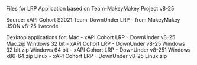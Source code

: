 Files for LRP Application based on Team-MakeyMakey Project v8-25

Source: xAPI Cohort S2021 Team-DownUnder LRP - from MakeyMakey JSON v8-25.livecode

Dexktop applications for:
Mac - xAPI Cohort LRP - DownUnder v8-25 Mac.zip
Windows 32 bit - xAPI Cohort LRP - DownUnder v8-25 Windows 32 bit.zip
Windows 64 bit - xAPI Cohort LRP - DownUnder v8-251 Windows x86-64.zip
Linux - xAPI Cohort LRP - DownUnder v8-25 Linux.zip

